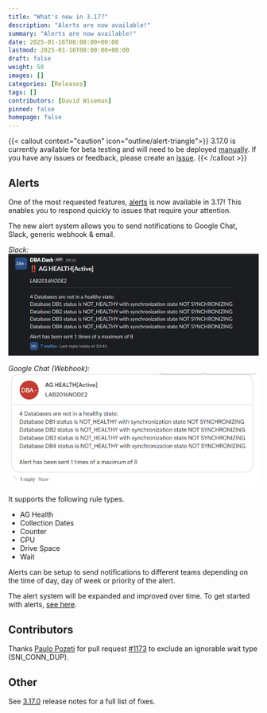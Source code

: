 ```yaml
---
title: "What's new in 3.17?"
description: "Alerts are now available!"
summary: "Alerts are now available!"
date: 2025-01-16T08:00:00+00:00
lastmod: 2025-01-16T08:00:00+00:00
draft: false
weight: 50
images: []
categories: [Releases]
tags: []
contributors: [David Wiseman]
pinned: false
homepage: false
---
```

{{< callout context="caution" icon="outline/alert-triangle">}}
3.17.0 is currently available for beta testing and will need to be deployed [manually](/docs/setup/upgrades/#manual-upgrade).  If you have any issues or feedback, please create an [issue](https://github.com/trimble-oss/dba-dash/issues).
{{< /callout >}}

## Alerts

One of the most requested features, [alerts](/docs/help/alerts) is now available in 3.17! This enables you to respond quickly to issues that require your attention.

The new alert system allows you to send notifications to Google Chat, Slack, generic webhook & email.

*Slack:*
[![Slack Alert](slack-alert-app.png)](slack-alert-app.png)

*Google Chat (Webhook):*
[![Google Alert](google-alert.png)](google-alert.png)

It supports the following rule types.

* AG Health
* Collection Dates
* Counter
* CPU
* Drive Space
* Wait

Alerts can be setup to send notifications to different teams depending on the time of day, day of week or priority of the alert.

The alert system will be expanded and improved over time.  To get started with alerts, [see here](/docs/help/alerts).

## Contributors

Thanks [Paulo Pozeti](https://github.com/ppozeti) for pull request [#1173](https://github.com/trimble-oss/dba-dash/pull/1173) to exclude an ignorable wait type (SNI_CONN_DUP).

## Other

See [3.17.0](https://github.com/trimble-oss/dba-dash/releases/tag/3.17.0) release notes for a full list of fixes.


